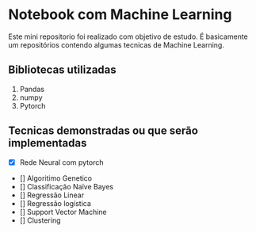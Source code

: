 # Notebook com Machine Learning


Este mini repositorio foi realizado com objetivo de estudo. É basicamente um repositórios contendo algumas tecnicas de Machine Learning.


## Bibliotecas utilizadas

<ol>
  <li> Pandas </li>
  <li> numpy</li>
  <li> Pytorch </li>
</ol>


## Tecnicas demonstradas ou que serão implementadas

- [x] Rede Neural com pytorch
- [] Algoritimo Genetico
- [] Classificação Naïve Bayes
- [] Regressão Linear
- [] Regressão logística
- [] Support Vector Machine
- [] Clustering
